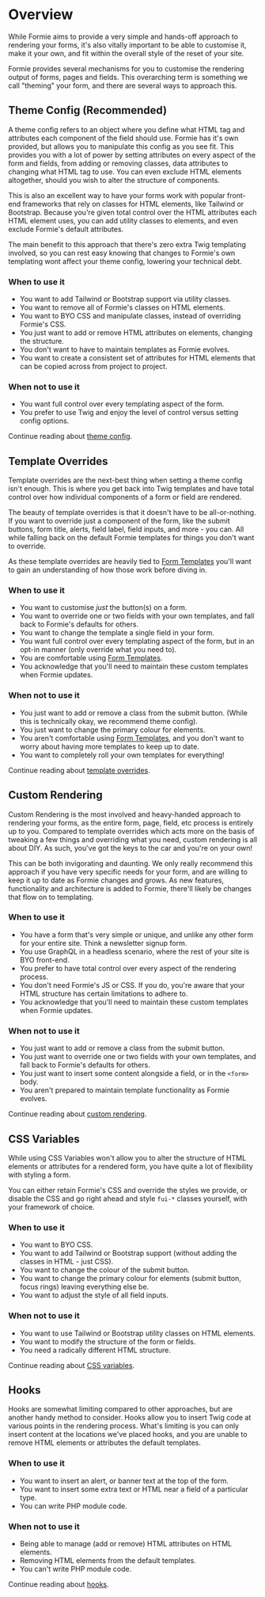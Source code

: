 # Overview
While Formie aims to provide a very simple and hands-off approach to rendering your forms, it's also vitally important to be able to customise it, make it your own, and fit within the overall style of the reset of your site.

Formie provides several mechanisms for you to customise the rendering output of forms, pages and fields. This overarching term is something we call "theming" your form, and there are several ways to approach this.


## Theme Config (Recommended)
A theme config refers to an object where you define what HTML tag and attributes each component of the field should use. Formie has it's own provided, but allows you to manipulate this config as you see fit. This provides you with a lot of power by setting attributes on every aspect of the form and fields, from adding or removing classes, data attributes to changing what HTML tag to use. You can even exclude HTML elements altogether, should you wish to alter the structure of components.

This is also an excellent way to have your forms work with popular front-end frameworks that rely on classes for HTML elements, like Tailwind or Bootstrap. Because you're given total control over the HTML attributes each HTML element uses, you can add utility classes to elements, and even exclude Formie's default attributes.

The main benefit to this approach that there's zero extra Twig templating involved, so you can rest easy knowing that changes to Formie's own templating wont affect your theme config, lowering your technical debt.

### When to use it
- You want to add Tailwind or Bootstrap support via utility classes.
- You want to remove all of Formie's classes on HTML elements.
- You want to BYO CSS and manipulate classes, instead of overriding Formie's CSS.
- You just want to add or remove HTML attributes on elements, changing the structure.
- You don't want to have to maintain templates as Formie evolves.
- You want to create a consistent set of attributes for HTML elements that can be copied across from project to project.

### When not to use it
- You want full control over every templating aspect of the form.
- You prefer to use Twig and enjoy the level of control versus setting config options.

Continue reading about [theme config](docs:theming/theme-config).


## Template Overrides
Template overrides are the next-best thing when setting a theme config isn't enough. This is where you get back into Twig templates and have total control over how individual components of a form or field are rendered.

The beauty of template overrides is that it doesn't have to be all-or-nothing. If you want to override just a component of the form, like the submit buttons, form title, alerts, field label, field inputs, and more - you can. All while falling back on the default Formie templates for things you don't want to override.

As these template overrides are heavily tied to [Form Templates](docs:feature-tour/form-templates) you'll want to gain an understanding of how those work before diving in.

### When to use it
- You want to customise _just_ the button(s) on a form.
- You want to override one or two fields with your own templates, and fall back to Formie's defaults for others.
- You want to change the template a single field in your form.
- You want full control over every templating aspect of the form, but in an opt-in manner (only override what you need to).
- You are comfortable using [Form Templates](docs:feature-tour/form-templates).
- You acknowledge that you'll need to maintain these custom templates when Formie updates.

### When not to use it
- You just want to add or remove a class from the submit button. (While this is technically okay, we recommend theme config).
- You just want to change the primary colour for elements.
- You aren't comfortable using [Form Templates](docs:feature-tour/form-templates), and you don't want to worry about having more templates to keep up to date.
- You want to completely roll your own templates for everything!

Continue reading about [template overrides](docs:theming/template-overrides).


## Custom Rendering
Custom Rendering is the most involved and heavy-handed approach to rendering your forms, as the entire form, page, field, etc process is entirely up to you. Compared to template overrides which acts more on the basis of tweaking a few things and overriding what you need, custom rendering is all about DIY. As such, you've got the keys to the car and you're on your own!

This can be both invigorating and daunting. We only really recommend this approach if you have very specific needs for your form, and are willing to keep it up to date as Formie changes and grows. As new features, functionality and architecture is added to Formie, there'll likely be changes that flow on to templating.

### When to use it
- You have a form that's very simple or unique, and unlike any other form for your entire site. Think a newsletter signup form.
- You use GraphQL in a headless scenario, where the rest of your site is BYO front-end.
- You prefer to have total control over every aspect of the rendering process.
- You don't need Formie's JS or CSS. If you do, you're aware that your HTML structure has certain limitations to adhere to.
- You acknowledge that you'll need to maintain these custom templates when Formie updates.

### When not to use it
- You just want to add or remove a class from the submit button.
- You just want to override one or two fields with your own templates, and fall back to Formie's defaults for others.
- You just want to insert some content alongside a field, or in the `<form>` body.
- You aren't prepared to maintain template functionality as Formie evolves.

Continue reading about [custom rendering](docs:theming/custom-rendering).


## CSS Variables
While using CSS Variables won't allow you to alter the structure of HTML elements or attributes for a rendered form, you have quite a lot of flexibility with styling a form.

You can either retain Formie's CSS and override the styles we provide, or disable the CSS and go right ahead and style `fui-*` classes yourself, with your framework of choice.

### When to use it
- You want to BYO CSS.
- You want to add Tailwind or Bootstrap support (without adding the classes in HTML - just CSS).
- You want to change the colour of the submit button.
- You want to change the primary colour for elements (submit button, focus rings) leaving everything else be.
- You want to adjust the style of all field inputs.

### When not to use it
- You want to use Tailwind or Bootstrap utility classes on HTML elements.
- You want to modify the structure of the form or fields.
- You need a radically different HTML structure.

Continue reading about [CSS variables](docs:developers/front-end-css).


## Hooks
Hooks are somewhat limiting compared to other approaches, but are another handy method to consider. Hooks allow you to insert Twig code at various points in the rendering process. What's limiting is you can only insert content at the locations we've placed hooks, and you are unable to remove HTML elements or attributes the default templates.

### When to use it
- You want to insert an alert, or banner text at the top of the form.
- You want to insert some extra text or HTML near a field of a particular type.
- You can write PHP module code.

### When not to use it
- Being able to manage (add or remove) HTML attributes on HTML elements.
- Removing HTML elements from the default templates.
- You can't write PHP module code.

Continue reading about [hooks](docs:developers/hooks).

